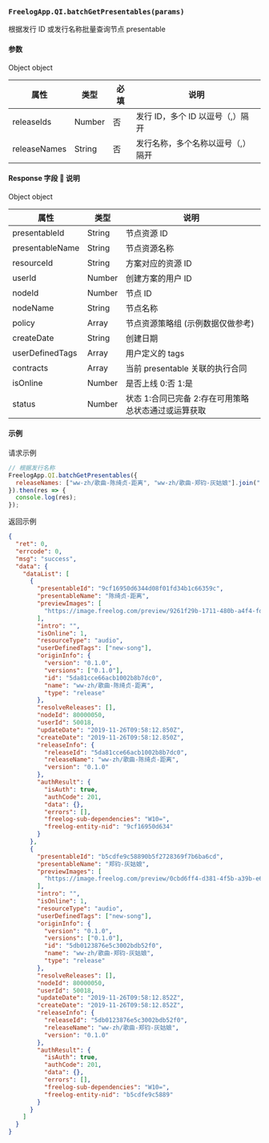 ### `FreelogApp.QI.batchGetPresentables(params)`

根据发行 ID 或发行名称批量查询节点 presentable

#### 参数

Object object

| 属性         | 类型   | 必填 | 说明                              |
| ------------ | ------ | ---- | --------------------------------- |
| releaseIds   | Number | 否   | 发行 ID，多个 ID 以逗号（,）隔开  |
| releaseNames | String | 否   | 发行名称，多个名称以逗号（,）隔开 |

#### Response 字段  说明

Object object

| 属性            | 类型   | 说明                                                  |
| --------------- | ------ | ----------------------------------------------------- |
| presentableId   | String | 节点资源 ID                                           |
| presentableName | String | 节点资源名称                                          |
| resourceId      | String | 方案对应的资源 ID                                     |
| userId          | Number | 创建方案的用户 ID                                     |
| nodeId          | Number | 节点 ID                                               |
| nodeName        | String | 节点名称                                              |
| policy          | Array  | 节点资源策略组 (示例数据仅做参考)                     |
| createDate      | String | 创建日期                                              |
| userDefinedTags | Array  | 用户定义的 tags                                       |
| contracts       | Array  | 当前 presentable 关联的执行合同                       |
| isOnline        | Number | 是否上线 0:否 1:是                                    |
| status          | Number | 状态 1:合同已完备 2:存在可用策略 总状态通过或运算获取 |

#### 示例

请求示例

```javascript
// 根据发行名称
FreelogApp.QI.batchGetPresentables({
  releaseNames: ["ww-zh/歌曲-陈绮贞-距离", "ww-zh/歌曲-郑钧-灰姑娘"].join(",")
}).then(res => {
  console.log(res);
});
```

返回示例

```json
{
  "ret": 0,
  "errcode": 0,
  "msg": "success",
  "data": {
    "dataList": [
      {
        "presentableId": "9cf16950d6344d08f01fd34b1c66359c",
        "presentableName": "陈绮贞-距离",
        "previewImages": [
          "https://image.freelog.com/preview/9261f29b-1711-480b-a4f4-fdb9ae05409b.jpg"
        ],
        "intro": "",
        "isOnline": 1,
        "resourceType": "audio",
        "userDefinedTags": ["new-song"],
        "originInfo": {
          "version": "0.1.0",
          "versions": ["0.1.0"],
          "id": "5da81cce66acb1002b8b7dc0",
          "name": "ww-zh/歌曲-陈绮贞-距离",
          "type": "release"
        },
        "resolveReleases": [],
        "nodeId": 80000050,
        "userId": 50018,
        "updateDate": "2019-11-26T09:58:12.850Z",
        "createDate": "2019-11-26T09:58:12.850Z",
        "releaseInfo": {
          "releaseId": "5da81cce66acb1002b8b7dc0",
          "releaseName": "ww-zh/歌曲-陈绮贞-距离",
          "version": "0.1.0"
        },
        "authResult": {
          "isAuth": true,
          "authCode": 201,
          "data": {},
          "errors": [],
          "freelog-sub-dependencies": "W10=",
          "freelog-entity-nid": "9cf16950d634"
        }
      },
      {
        "presentableId": "b5cdfe9c58890b5f2728369f7b6ba6cd",
        "presentableName": "郑钧-灰姑娘",
        "previewImages": [
          "https://image.freelog.com/preview/0cbd6ff4-d381-4f5b-a39b-e62e9612797f.jpg"
        ],
        "intro": "",
        "isOnline": 1,
        "resourceType": "audio",
        "userDefinedTags": ["new-song"],
        "originInfo": {
          "version": "0.1.0",
          "versions": ["0.1.0"],
          "id": "5db0123876e5c3002bdb52f0",
          "name": "ww-zh/歌曲-郑钧-灰姑娘",
          "type": "release"
        },
        "resolveReleases": [],
        "nodeId": 80000050,
        "userId": 50018,
        "updateDate": "2019-11-26T09:58:12.852Z",
        "createDate": "2019-11-26T09:58:12.852Z",
        "releaseInfo": {
          "releaseId": "5db0123876e5c3002bdb52f0",
          "releaseName": "ww-zh/歌曲-郑钧-灰姑娘",
          "version": "0.1.0"
        },
        "authResult": {
          "isAuth": true,
          "authCode": 201,
          "data": {},
          "errors": [],
          "freelog-sub-dependencies": "W10=",
          "freelog-entity-nid": "b5cdfe9c5889"
        }
      }
    ]
  }
}
```

